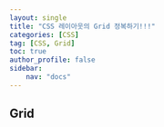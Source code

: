 ```yaml
---
layout: single
title: "CSS 레이아웃의 Grid 정복하기!!!"
categories: [CSS]
tag: [CSS, Grid]
toc: true
author_profile: false
sidebar:
    nav: "docs"
---
```


## Grid ##